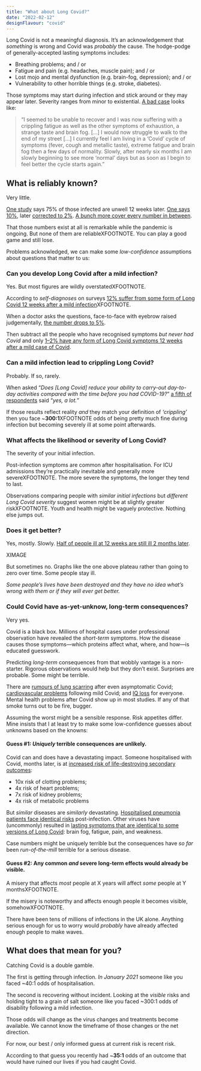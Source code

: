 ```yaml
---
title: "What about Long Covid?"
date: "2022-02-12"
designFlavour: "covid"
---
```


Long Covid is not a meaningful diagnosis. It’s an acknowledgement that _something_ is wrong and Covid was _probably_ the cause. The hodge-podge of generally-accepted lasting symptoms includes:

-   Breathing problems; and / or
-   Fatigue and pain (e.g. headaches, muscle pain); and / or
-   Lost mojo and mental dysfunction (e.g. brain-fog, depression); and / or
-   Vulnerability to other horrible things (e.g. stroke, diabetes).

Those symptoms may start during infection and stick around or they may appear later. Severity ranges from minor to existential. [A bad case](https://evidence.nihr.ac.uk/themedreview/living-with-covid19/#Research) looks like:

> “I seemed to be unable to recover and I was now suffering with a crippling fatigue as well as the other symptoms of exhaustion, a strange taste and brain fog. [...] I would now struggle to walk to the end of my street [...] I currently feel I am living in a ‘Covid’ cycle of symptoms (fever, cough and metallic taste), extreme fatigue and brain fog then a few days of normality. Slowly, after nearly six months I am slowly beginning to see more ‘normal’ days but as soon as I begin to feel better the cycle starts again.”

## What is reliably known?

Very little.

[One study](https://www.medrxiv.org/content/10.1101/2020.08.12.20173526v1) says 75% of those infected are unwell 12 weeks later. [One says 10%](https://www.ons.gov.uk/visualisations/dvc1256/fig03/index.html), later [corrected to 2%](https://www.ons.gov.uk/visualisations/dvc1563/fig2/index.html). [A bunch more cover every number in between](https://evidence.nihr.ac.uk/wp-content/uploads/2021/03/Prevalence-JPEG-2b-exc-Varsavsky.jpg).

That those numbers exist at all is remarkable while the pandemic is ongoing. But none of them are reliableXFOOTNOTE. You can play a good game and still lose.

Problems acknowledged, we can make some _low-confidence_ assumptions about questions that matter to us:

### Can you develop Long Covid after a mild infection?

Yes. But most figures are wildly overstatedXFOOTNOTE.

According to _self-diagnoses_ on surveys [12% suffer from some form of Long Covid 12 weeks after a mild infection](https://docs.google.com/spreadsheets/d/1c333CA5um5x2JQ79JOABdV0kdeV11gFwMulNa0IOXI8/edit?usp=sharing)XFOOTNOTE.

When a doctor asks the questions, face-to-face with eyebrow raised judgementally, [the number drops to 5%](https://docs.google.com/spreadsheets/d/1c333CA5um5x2JQ79JOABdV0kdeV11gFwMulNa0IOXI8/edit).

Then subtract all the people who have recognised symptoms _but never had Covid_ and only [1–2% have any form of Long Covid symptoms 12 weeks after a mild case of Covid](https://docs.google.com/spreadsheets/d/1c333CA5um5x2JQ79JOABdV0kdeV11gFwMulNa0IOXI8/edit#gid=1803417388).

### Can a mild infection lead to crippling Long Covid?

Probably. If so, rarely.

When asked “_Does [Long Covid] reduce your ability to carry-out day-to-day activities compared with the time before you had COVID-19?_” [a fifth of respondents](https://docs.google.com/spreadsheets/d/1c333CA5um5x2JQ79JOABdV0kdeV11gFwMulNa0IOXI8/edit#gid=306357809) said “_yes, a lot._”

If those results reflect reality _and_ they match your definition of _‘crippling’_ then you face ~**300:1**XFOOTNOTE odds of being pretty much fine during infection but becoming severely ill at some point afterwards.

### What affects the likelihood or severity of Long Covid?

The severity of your initial infection.

Post-infection symptoms are common after hospitalisation. For ICU admissions they’re practically inevitable and generally more severeXFOOTNOTE. The more severe the symptoms, the longer they tend to last.

Observations comparing people with _similar initial infections_ but _different Long Covid severity_ suggest women might be at slightly greater riskXFOOTNOTE. Youth and health might be vaguely protective. Nothing else jumps out.

### Does it get better?

Yes, mostly. Slowly. [Half of people ill at 12 weeks are still ill 2 months later](https://www.ons.gov.uk/visualisations/dvc1563/fig2/index.html).

XIMAGE

But sometimes no. Graphs like the one above plateau rather than going to zero over time. Some people stay ill.

_Some people’s lives have been destroyed and they have no idea what’s wrong with them or if they will ever get better._

### Could Covid have as-yet-unknow, long-term consequences?

Very yes.

Covid is a black box. Millions of hospital cases under professional observation have revealed the _short-term_ symptoms. How the disease causes those symptoms—which proteins affect what, where, and how—is educated guesswork.

Predicting _long-term_ consequences from that wobbly vantage is a non-starter. Rigorous observations would help but they don’t exist. Surprises are probable. Some might be terrible.

There are [rumours of lung scarring](https://pubs.rsna.org/doi/full/10.1148/ryct.2020200110) after even asymptomatic Covid; [cardiovascular problems](https://www.nature.com/articles/s41586-021-03553-9) following mild Covid; and [IQ loss](https://linkinghub.elsevier.com/retrieve/pii/S2589537021003242) for everyone. Mental health problems after Covid show up in most studies. If any of that smoke turns out to be fire, bugger.

Assuming the worst might be a sensible response. Risk appetites differ. Mine insists that I at least try to make some low-confidence guesses about unknowns based on the knowns:

#### Guess #1: _Uniquely_ terrible consequences are unlikely.

Covid can and does have a devastating impact. Someone hospitalised with Covid, months later, is at [increased risk of life-destroying secondary outcomes](https://www.medrxiv.org/content/10.1101/2021.01.22.21250304v3.full):

-   10x risk of clotting problems;
-   4x risk of heart problems;
-   7x risk of kidney problems;
-   4x risk of metabolic problems

But _similar_ diseases are _similarly_ devastating. [Hospitalised pneumonia patients face identical risks](https://www.medrxiv.org/content/10.1101/2021.01.22.21250304v3.full#T2) post-infection. Other viruses have (uncommonly) resulted in [lasting symptoms that are identical to some versions of Long Covid](https://www.nhs.uk/conditions/chronic-fatigue-syndrome-cfs/): brain fog, fatigue, pain, and weakness.

Case numbers might be uniquely terrible but the consequences have _so far_ been _run-of-the-mill_ terrible for a serious disease.

#### Guess #2: Any common _and_ severe long-term effects would already be visible.

A misery that affects _most_ people at X years will affect _some_ people at Y monthsXFOOTNOTE.

If the misery is noteworthy and affects enough people it becomes visible, somehowXFOOTNOTE.

There have been tens of millions of infections in the UK alone. Anything serious enough for us to worry would _probably_ have already affected enough people to make waves.

## What does that mean for you?

Catching Covid is a double gamble.

The first is getting through infection. _In January 2021_ someone like you faced
~40:1 odds of hospitalisation.

The second is recovering without incident. Looking at the _visible_ risks and holding tight to a grain of salt someone like you faced ~300:1 odds of disability following a mild infection.

Those odds will change as the virus changes and treatments become available. We cannot know the timeframe of those changes or the net direction.

For now, our best / only informed guess at current risk is recent risk.

According to that guess you recently had ~**35:1** odds of an outcome that would have ruined our lives if you had caught Covid.
